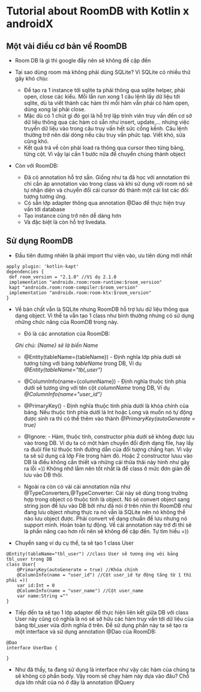 # Tutorial about RoomDB with Kotlin x androidX
## Một vài điều cơ bản về RoomDB
* Room DB là gì thì google đầy nên sẽ không đề cập đến
* Tại sao dùng room mà không phải dùng SQLite? Vì SQLite có nhiều thứ gây khó chịu:
  * Để tạo ra 1 instance tới sqlite ta phải thông qua sqlite helper, phải open, close các kiểu. Mỗi lần run xong 1 câu lệnh lấy dữ liệu tới sqlite, dù ta viết thành các hàm thì mỗi hàm vẫn phải có hàm open, dùng xong lại phải close.
  * Mặc dù có 1 chút gì đó gọi là hỗ trợ lập trình viên truy vấn đến cơ sở dữ liệu thông qua các hàm có sẵn như insert, update,... nhưng việc truyền dữ liệu vào trong câu truy vấn hết sức cồng kềnh. Câu lệnh thường trở nên dài dòng nếu câu truy vấn phức tạp. Viết khó, sửa cũng khó.
  * Kết quả trả về còn phải load ra thông qua cursor theo từng bảng, từng cột. Vì vậy lại cần 1 bước nữa để chuyển chúng thành object
  
* Còn với RoomDB:
  * Đã có annotation hỗ trợ sẵn. Giống như ta đã học với annotation thì chỉ cần áp annotation vào trong class và khi sử dụng với room nó sẽ tự nhận diện và chuyển đổi cái cursor đó thành một cái list các đối tượng tương ứng.
  * Có sẵn lớp adapter thông qua annotation @Dao để thực hiện truy vấn tới database
  * Tạo instance cũng trở nên dễ dàng hơn
  * Và đặc biệt là còn hỗ trợ livedata.
## Sử dụng RoomDB
* Đầu tiên đương nhiên là phải import thư viện vào, ưu tiên dùng mới nhất

```
apply plugin: 'kotlin-kapt'
dependencies {
 def room_version = "2.1.0" //Ví dụ 2.1.0
 implementation "androidx.room:room-runtime:$room_version"
 kapt "androidx.room:room-compiler:$room_version"
 implementation "androidx.room:room-ktx:$room_version"
}
```

* Về bản chất vẫn là SQLite nhưng RoomDB hỗ trợ lưu dữ liệu thông qua dạng object. Vì thế ta vẫn tạo 1 class như bình thường nhưng có sử dụng những chức năng của RoomDB trong này.
  * Đó là các annotation của RoomDB:
  
  *Ghi chú: {Name} sẽ là biến Name*
  
  * @Entity(tableName={tableName}) - Định nghĩa lớp phía dưới sẽ tương tứng với bảng *tableName* trong DB, Ví dụ *@Entity(tableName="tbl_user")*
  
  * @ColumnInfo(name={columnName}) - Định nghĩa thuộc tính phía dưới sẽ tương ứng với tên cột *columnName* trong DB, Ví dụ *@ColumnInfo(name="user_id")*
  
  * @PrimaryKey() - Định nghĩa thuộc tính phía dưới là khóa chính của bảng. Nếu thuộc tính phía dưới là Int hoặc Long và muốn nó tự động được sinh ra thì có thể thêm vào thành *@PrimaryKey(autoGenerate = true)*
  
  * @Ignore: - Hàm, thuộc tính, constructor phía dưới sẽ không được lưu vào trong DB. Ví dụ ta có một hàm chuyển đổi định dạng file, hay lấy ra đuôi file từ thuộc tính đường dẫn của đối tượng chẳng hạn. Vì vậy ta sẽ sử dụng cả lớp File trong hàm đó. Hoặc 2 constructor lưuu vào DB là điều không cần thiết và những cái thừa thãi này hình như gây ra lỗi =)) Không nhớ lắm nên tốt nhất là để class ở mức đơn giản để lưu vào DB thôi.
  
  * Ngoài ra còn có vài cái annotation nữa như @TypeConverters,@TypeConverter: Cái này sẽ dùng trong trường hợp trong object có thuộc tính là object. Nó sẽ convert object sang string json để lưu vào DB bởi như đã nói ở trên nhìn thì RoomDB như đang lưu object nhưng thực ra nó vẫn là SQLite nên nó không thể nào lưu object được. Phải convert về dạng chuẩn để lưu nhưng nó support mình. Hoàn toàn tự động. Về cái annotation này trở đi thì sẽ là phần nâng cao hơn rồi nên sẽ không đề cập đến. Tự tìm hiểu =))
  
- Chuyển sang ví dụ cụ thể, ta sẽ tạo 1 class User

```
@Entity(tableName="tbl_user") //class User sẽ tương ứng với bảng tbl_user trong DB
class User{
    @PrimaryKey(autoGenerate = true) //Khóa chính 
    @ColumnInfo(name = "user_id") //Cột user_id tự động tăng từ 1 thì phải =))
    var id:Int = 0
    @ColumnInfo(name = "user_name") //Cột user_name
    var name:String =""
}
```

- Tiếp đến ta sẽ tạo 1 lớp adapter để thực hiện liên kết giữa DB với class User này cũng có nghĩa là nó sẽ sở hữu các hàm truy vấn tới dữ liệu của bảng tbl_user vừa định nghĩa ở trên. Để sử dụng phần này ta sẽ tạo ra một interface và sử dụng annotation @Dao của RoomDB:

```
@Dao
interface UserDao {
    
}
```
- Như đã thấy, ta đang sử dụng là interface như vậy các hàm của chúng ta sẽ không có phần body. Vậy room sẽ chạy hàm này dựa vào đâu? Chỗ dựa lớn nhất của nó ở đây là annotation @Query

